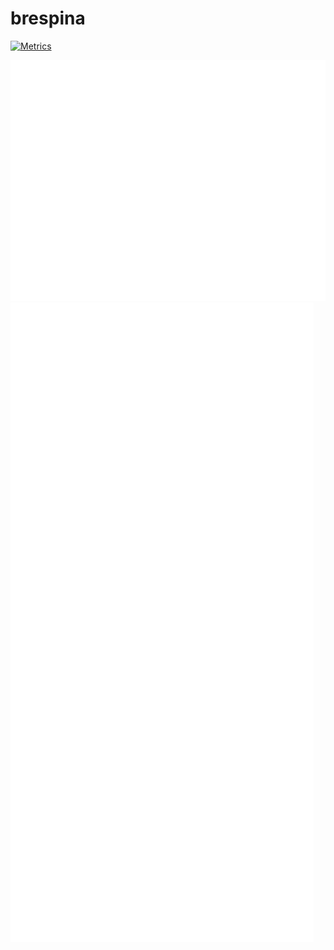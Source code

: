 # brespina

[![Metrics](https://github.com/brespina/brespina/actions/workflows/metrics.yml/badge.svg)](https://github.com/brespina/brespina/actions/workflows/metrics.yml)

![Metrics](/basic.svg)
![Metrics](/activity.svg)
<!-- ![Metrics](/github-metrics.svg) -->
